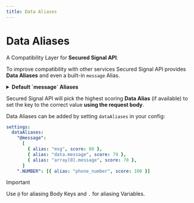 ```yaml
---
title: Data Aliases
---
```


# Data Aliases

A Compatibility Layer for **Secured Signal API**.

To improve compatibility with other services Secured Signal API provides **Data Aliases** and even a built-in `message` Alias.

<details>
<summary><strong>Default `message` Aliases</strong></summary>

| Alias        | Score | Alias            | Score |
| ------------ | ----- | ---------------- | ----- |
| msg          | 100   | data.content     | 9     |
| content      | 99    | data.description | 8     |
| description  | 98    | data.text        | 7     |
| text         | 20    | data.summary     | 6     |
| summary      | 15    | data.details     | 5     |
| details      | 14    | body             | 2     |
| data.message | 10    | data             | 1     |

</details>

Secured Signal API will pick the highest scoring **Data Alias** (if available) to set the key to the correct value **using the request body**.

Data Aliases can be added by setting `dataAliases` in your config:

```yaml
settings:
  dataAliases:
    "@message":
      [
        { alias: "msg", score: 80 },
        { alias: "data.message", score: 79 },
        { alias: "array[0].message", score: 78 },
      ]
    ".NUMBER": [{ alias: "phone_number", score: 100 }]
```

> [!IMPORTANT]
> Use `@` for aliasing Body Keys and `.` for aliasing Variables.
